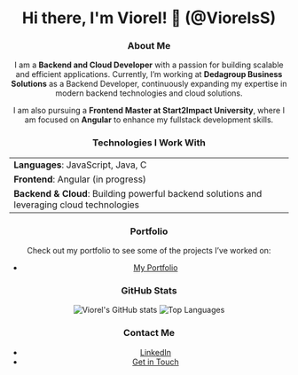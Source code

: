 <div align="center">

# Hi there, I'm Viorel! 👋 (@ViorelsS)

### About Me
I am a **Backend and Cloud Developer** with a passion for building scalable and efficient applications. Currently, I’m working at **Dedagroup Business Solutions** as a Backend Developer, continuously expanding my expertise in modern backend technologies and cloud solutions.

I am also pursuing a **Frontend Master at Start2Impact University**, where I am focused on **Angular** to enhance my fullstack development skills.

### Technologies I Work With
<table>
  <tr>
    <td><strong>Languages</strong>: JavaScript, Java, C</td>
  </tr>
  <tr>
    <td><strong>Frontend</strong>: Angular (in progress)</td>
  </tr>
  <tr>
    <td><strong>Backend & Cloud</strong>: Building powerful backend solutions and leveraging cloud technologies</td>
  </tr>
</table>

### Portfolio
Check out my portfolio to see some of the projects I’ve worked on:
- [My Portfolio](https://viorelss.github.io/html-css-s2i/)

### GitHub Stats
![Viorel's GitHub stats](https://github-readme-stats.vercel.app/api?username=ViorelsS&show_icons=true&theme=radical)
![Top Languages](https://github-readme-stats.vercel.app/api/top-langs/?username=ViorelsS&layout=compact&theme=radical)

### Contact Me
- [LinkedIn](https://www.linkedin.com/in/viorel-s/)
- [Get in Touch](https://viorelss.github.io/html-css-s2i/contact)

</div>
